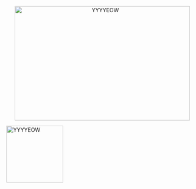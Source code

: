 <p align="center">
  <img width="460" height="300" src="<img width="149 alt="YYYYEOW" src="https://github.com/vampenguin/vampenguin/assets/102457014/fed8bda3-ead3-49a0-bca0-1ad207f8bf08">
</p>
<img width="149" alt="YYYYEOW" src="https://github.com/vampenguin/vampenguin/assets/102457014/81b7fcbc-6c9f-4ab7-8bf9-098736db5b94">


<!--
**vampenguin/vampenguin** is a ✨ _special_ ✨ repository because its `README.md` (this file) appears on your GitHub profile.

Here are some ideas to get you started:

- 🔭 I’m currently working on ...
- 🌱 I’m currently learning ...
- 👯 I’m looking to collaborate on ...
- 🤔 I’m looking for help with ...
- 💬 Ask me about ...
- 📫 How to reach me: ...
- 😄 Pronouns: ...
- ⚡ Fun fact: ...
-->
